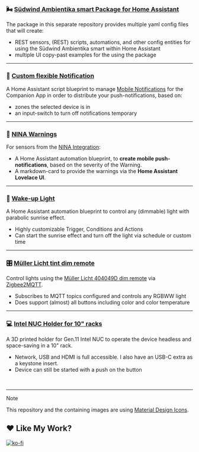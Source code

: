 ### 🌬️ [Südwind Ambientika smart Package for Home Assistant](../ambientika-smart_4_home-assistant)
   The package in this separate repository provides multiple yaml config files that will create:
   - REST sensors, (REST) scripts, automations, and other config entities for using the Südwind Ambientika smart within Home Assistant
   - multiple UI copy-past examples for the using the package

---
### 🔔 [Custom flexible Notification](Custom-flexible-Notification)
   A Home Assistant script blueprint to manage [Mobile Notifications](https://companion.home-assistant.io/docs/notifications/notifications-basic) for the Companion App in order to distribute your push-notifications, based on:
   - zones the selected device is in 
   - an input-switch to turn off notifications temporary

---
### 🚨 [NINA Warnings](NINA-Warnmeldungen)
   For sensors from the [NINA Integration](https://www.home-assistant.io/integrations/nina/): 
   - A Home Assistant automation blueprint, to **create mobile push-notifications**, based on the severity of the Warning.
   - A markdown-card to provide the warnings via the **Home Assistant Lovelace UI**.

---
### 🌅 [Wake-up Light](wake-up_light)
   A Home Assistant automation blueprint to control any (dimmable) light with parabolic sunrise effect.
   - Highly customizable Trigger, Conditions and Actions
   - Can start the sunrise effect and turn off the light via schedule or custom time

---
### 🎛️ [Müller Licht tint dim remote](muller-licht-tint-dim-remote)
   Control lights using the [Müller Licht 404049D dim remote](https://www.zigbee2mqtt.io/devices/404049D.html) via [Zigbee2MQTT](https://github.com/Koenkk/zigbee2mqtt).
   - Subscribes to MQTT topics configured and controls any RGBWW light
   - Does support (almost) all buttons including color and color temperature

---
### 💻 [Intel NUC Holder for 10" racks](Intel-NUC-Holder_for_10-inch-Rack)
   A 3D printed holder for Gen.11 Intel NUC to operate the device headless and space-saving in a 10" rack.
   - Network, USB and HDMI is full accessible. I also have an USB-C extra as a keystone insert.
   - Device can still be started with a push on the button


<br>

---

> [!NOTE]  
> This repository and the containing images are using [Material Design Icons](https://pictogrammers.com/library/mdi/).

## ❤️ Like My Work?
[![ko-fi](https://ko-fi.com/img/githubbutton_sm.svg)](https://ko-fi.com/I3I4160K4Y)
